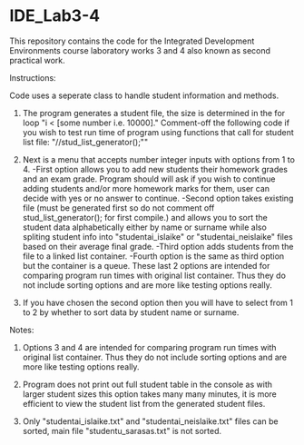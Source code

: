 # IDE_Lab3-4
This repository contains the code for the Integrated Development Environments course laboratory works 3 and 4 also known as second practical work.

Instructions:

Code uses a seperate class to handle student information and methods.


1) The program generates a student file, the size is determined in the for loop "i < [some number i.e. 10000]." Comment-off the following code if you wish to test run time of program using functions that call for student list file:
"//stud_list_generator();""

2) Next is a menu that accepts number integer inputs with options from 1 to 4.
-First option allows you to add new students their homework grades and an exam grade. Program should will ask if you wish to continue adding students and/or more homework marks for them, user can decide with yes or no answer to continue.
-Second option takes existing file (must be generated first so do not comment off stud_list_generator(); for first compile.)
and allows you to sort the student data alphabetically either by name or surname while also spliting student info into "studentai_islaike" or "studentai_neislaike" files based on their average final grade.
-Third option adds students from the file to a linked list container.
-Fourth option is the same as third option but the container is a queue.
These last 2 options are intended for comparing program run times with original list container. Thus they do not include sorting options and are more like testing options really.

3) If you have chosen the second option then you will have to select from 1 to 2 by whether to sort data by student name or surname.

Notes:
1) Options 3 and 4 are intended for comparing program run times with original list container. Thus they do not include sorting options and are more like testing options really.

2) Program does not print out full student table in the console as with larger student sizes this option takes many many minutes, it is more efficient to view the student list from the generated student files.

3) Only "studentai_islaike.txt" and "studentai_neislaike.txt" files can be sorted, main file "studentu_sarasas.txt" is not sorted.
